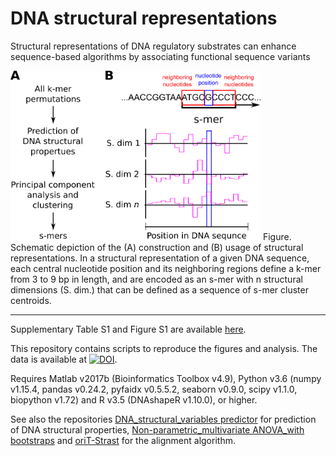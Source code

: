 # DNA structural representations

Structural representations of DNA regulatory substrates can enhance sequence-based algorithms by associating functional sequence variants

<img src=https://github.com/JanZrimec/smer_acm_bcb_20/blob/master/docs/smir_fig_smers.png alt="drawing" width="400">
Figure. Schematic depiction of the (A) construction and (B) usage of structural representations. In a structural representation of a given DNA sequence, each central nucleotide position and its neighboring regions define a k-mer from 3 to 9 bp in length, and are encoded as an s-mer with n structural dimensions (S. dim.) that can be defined as a sequence of s-mer cluster centroids.

---------------

Supplementary Table S1 and Figure S1 are available [here](https://github.com/JanZrimec/smer_acm_bcb_20/blob/master/docs/2020_Zrimec-supplements.pdf).

This repository contains scripts to reproduce the figures and analysis. The data is available at [![DOI](https://zenodo.org/badge/DOI/10.5281/zenodo.3891576.svg)](https://doi.org/10.5281/zenodo.3891576).

Requires Matlab v2017b (Bioinformatics Toolbox v4.9), 
Python v3.6 (numpy v1.15.4, pandas v0.24.2, pyfaidx v0.5.5.2, seaborn v0.9.0, scipy v1.1.0, biopython v1.72) and 
R v3.5 (DNAshapeR v1.10.0), or higher. 

See also the repositories [DNA_structural_variables predictor](https://github.com/JanZrimec/DNA_structural_variables) for prediction of DNA structural properties,
[Non-parametric_multivariate ANOVA_with bootstraps](https://github.com/JanZrimec/NP_MANOVA_bootstrap) and [oriT-Strast](https://github.com/JanZrimec/oriT-Strast) for the alignment algorithm.
